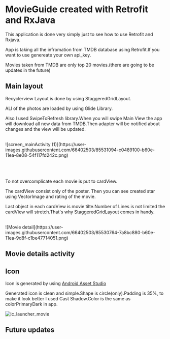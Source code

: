 # MovieGuide created with Retrofit and RxJava

This application is done very simply just to see how to use Retrofit and Rxjava.

App is taking all the infromation from TMDB database using Retrofit.If you want to use genereate your own api_key.

Movies taken from TMDB are only top 20 movies.(there are going to be updates in the future)


## Main layout

Recyclerview
Layout is done by using StaggeredGridLayout.

ALl of the photos are loaded by using Glide Library.

Also I used SwipeToRefresh library.When you will swipe Main View the app will download all new data from TMDB.Then adapter will be notified about changes and the view will be updated.

<br>
![screen_mainActivity (1)](https://user-images.githubusercontent.com/66402503/85531094-c0489100-b60e-11ea-8e08-54f117fd242c.png)  
<br>
<br>
<br>
<br>
 
 To not overcomplicate each movie is put to cardView.
 
 The cardView consist only of the poster. Then you can see created star using VectorImage and rating of the movie.
 
 Last object in each cardView is movie tilte.Number of Lines is not limited the cardView will stretch.That's why StaggeredGridLayout comes in handy.
 
 <br>
![Movie detail](https://user-images.githubusercontent.com/66402503/85530764-7a8bc880-b60e-11ea-9d8f-c1be47714051.png)


## Movie details activity


## Icon
Icon is generated by using [Android Asset Studio](https://romannurik.github.io/AndroidAssetStudio)

Generated icon is clean and simple.Shape is circle(only).Padding is 35%, to make it look better I used Cast Shadow.Color is the same as colorPrimaryDark in app.

![ic_launcher_movie](https://user-images.githubusercontent.com/66402503/85525687-96d93680-b609-11ea-8638-368cad867030.png)

## Future updates

